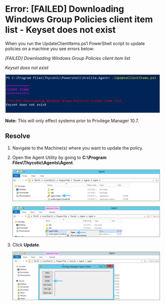 [title]: # (Error: [FAILED] Downloading Windows Group Policies client item list - Keyset does not exist)
[tags]: # (agents, keyset)
[priority]: # (2)
# Error: [FAILED] Downloading Windows Group Policies client item list - Keyset does not exist

When you run the UpdateClientItems.ps1 PowerShell script to update policies on a
machine you see errors below:

*[FAILED] Downloading Windows Group Policies client item list*

*Keyset does not exist*

![Windows Group Policies](images\downloading-windows-group-policies/27d5e11b2d784cc002a3d98a1bf9be2a.png)

**Note:** This will only effect systems prior to Privilege Manager 10.7.

## Resolve

1.  Navigate to the Machine(s) where you want to update the policy.

1.  Open the Agent Utility by going to **C:\\Program
    Files\\Thycotic\\Agents\\Agent**.

    ![Windows Group Policies](images/downloading-windows-group-policies/5b622bbadb56ede54a985a0d32e2adfe.png)

    ![Windows Group Policies](images/downloading-windows-group-policies/9a45991972016fd0709841929464ba1a.png)

1.  Click **Update**.

    ![Windows Group Policies](images/downloading-windows-group-policies/b5475c3d041954ed3de15f80a3c6d5ac.png)

